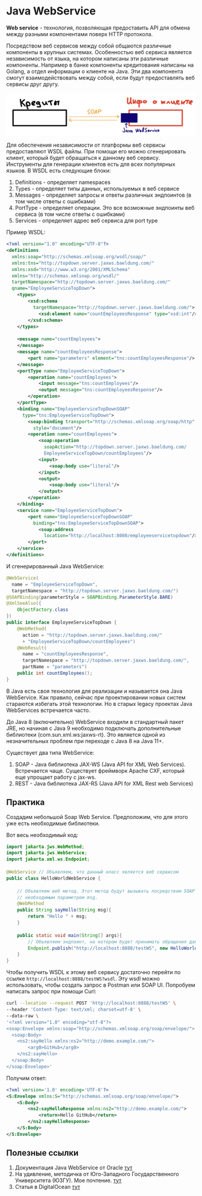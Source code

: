 # Java WebService
**Web service** - технология, позволяющая предоставить API для обмена между разными компонентами поверх HTTP протокола.

Посредством веб сервисов между собой общаются различные компоненты в крупных системах. Особенностью веб сервиса является 
независимость от языка, на котором написаны эти различные компоненты. Например в банке компоненты кредитования написаны 
на Golang, а отдел информации о клиенте на Java. Эти два компонента смогут взаимодействовать между собой, если будут
предоставлять веб сервисы друг другу. 

![java_webservice_example.png](../../../img/web_service/java_webservice_example.png)

Для обеспечения независимости от платформы веб сервисы предоставляют WSDL файлы. При помощи его можно сгенерировать 
клиент, который будет обращаться к данному веб сервису. Инструменты для генерации клиентов есть для всех популярных 
языков. В WSDL есть следующие блоки:
1) Definitions - определяет namespaces
2) Types - определяет типы данных, используемых в веб сервисе
3) Messages - определяет запросы и ответы различных эндпоинтов (в том числе ответы с ошибками)
4) PortType - определяет операции. Это все возможные эндпоинты веб сервиса (в том числе ответы с ошибками)
5) Services - определяет адрес веб сервиса для port type

Пример WSDL:
```xml
<?xml version="1.0" encoding="UTF-8"?>
<definitions 
  xmlns:soap="http://schemas.xmlsoap.org/wsdl/soap/"
  xmlns:tns="http://topdown.server.jaxws.baeldung.com/"
  xmlns:xsd="http://www.w3.org/2001/XMLSchema"
  xmlns="http://schemas.xmlsoap.org/wsdl/"
  targetNamespace="http://topdown.server.jaxws.baeldung.com/"
  qname="EmployeeServiceTopDown">
    <types>
        <xsd:schema 
          targetNamespace="http://topdown.server.jaxws.baeldung.com/">
            <xsd:element name="countEmployeesResponse" type="xsd:int"/>
        </xsd:schema>
    </types>

    <message name="countEmployees">
    </message>
    <message name="countEmployeesResponse">
        <part name="parameters" element="tns:countEmployeesResponse"/>
    </message>
    <portType name="EmployeeServiceTopDown">
        <operation name="countEmployees">
            <input message="tns:countEmployees"/>
            <output message="tns:countEmployeesResponse"/>
        </operation>
    </portType>
    <binding name="EmployeeServiceTopDownSOAP" 
      type="tns:EmployeeServiceTopDown">
        <soap:binding transport="http://schemas.xmlsoap.org/soap/http" 
          style="document"/>
        <operation name="countEmployees">
            <soap:operation 
              soapAction="http://topdown.server.jaxws.baeldung.com/
              EmployeeServiceTopDown/countEmployees"/>
            <input>
                <soap:body use="literal"/>
            </input>
            <output>
                <soap:body use="literal"/>
            </output>
        </operation>
    </binding>
    <service name="EmployeeServiceTopDown">
        <port name="EmployeeServiceTopDownSOAP" 
          binding="tns:EmployeeServiceTopDownSOAP">
            <soap:address 
              location="http://localhost:8080/employeeservicetopdown"/>
        </port>
    </service>
</definitions>
```

И сгенерированный Java WebService:
```java
@WebService(
  name = "EmployeeServiceTopDown", 
  targetNamespace = "http://topdown.server.jaxws.baeldung.com/")
@SOAPBinding(parameterStyle = SOAPBinding.ParameterStyle.BARE)
@XmlSeeAlso({
    ObjectFactory.class
})
public interface EmployeeServiceTopDown {
    @WebMethod(
      action = "http://topdown.server.jaxws.baeldung.com/"
      + "EmployeeServiceTopDown/countEmployees")
    @WebResult(
      name = "countEmployeesResponse", 
      targetNamespace = "http://topdown.server.jaxws.baeldung.com/", 
      partName = "parameters")
    public int countEmployees();
}
```

В Java есть своя технология для реализации и называется она Java WebService. Как правило, сейчас при проектировании 
новых систем стараются избегать этой технологии. Но в старых legacy проектах Java WebServices встречается часто.

До Java 8 (включительно) WebService входили в стандартный пакет JRE, но начиная с Java 9 необходимо подключать 
дополнительные библиотеки (com.sun.xml.ws:jaxws-rt). Это является одной из незначительных проблем при переходе с Java 8 
на Java 11+. 

Существует два типа WebService:
1) SOAP - Java библиотека JAX-WS (Java API for XML Web Services). Встречается чаще. Существует фреймворк Apache CXF, 
который еще упрощает работу с jax-ws.
2) REST - Java библиотека JAX-RS (Java API for XML Rest web Services)

## Практика
Создадим небольшой Soap Web Service. Предположим, что для этого уже есть необходимые библиотеки.

Вот весь необходимый код:
```java
import jakarta.jws.WebMethod;
import jakarta.jws.WebService;
import jakarta.xml.ws.Endpoint;

@WebService // Объявляем, что данный класс является веб сервисом
public class HelloWorldWebService {
    
    // Объявляем веб метод. Этот метод будут вызывать посредством SOAP сообщения, указывается в Body sayHello элемент с 
    // необходимым параметром msg.  
    @WebMethod  
    public String sayHello(String msg){
        return "Hello " + msg;
    }

    public static void main(String[] args){
        // Объявляем эндпоинт, на котором будет принимать обращения даный веб сервис
        Endpoint.publish("http://localhost:8888/testWS", new HelloWorldWebService());
    }
}
```

Чтобы получить WSDL к этому веб сервису достаточно перейти по ссылке `http://localhost:8888/testWS?wsdl`. Эту wsdl можно
использовать, чтобы создать запрос в Postman или SOAP UI. Попробуем написать запрос при помощи Curl:

```bash
curl --location --request POST 'http://localhost:8888/testWS' \
--header 'Content-Type: text/xml; charset=utf-8' \
--data-raw \
'<?xml version="1.0" encoding="utf-8"?>
<soap:Envelope xmlns:soap="http://schemas.xmlsoap.org/soap/envelope/">
  <soap:Body>
    <ns2:sayHello xmlns:ns2="http://demo.example.com/">
        <arg0>GitHub</arg0>
    </ns2:sayHello>
  </soap:Body>
</soap:Envelope>'
```

Получим ответ:
```xml 
<?xml version='1.0' encoding='UTF-8'?>
<S:Envelope xmlns:S="http://schemas.xmlsoap.org/soap/envelope/">
    <S:Body>
        <ns2:sayHelloResponse xmlns:ns2="http://demo.example.com/">
            <return>Hello GitHub</return>
        </ns2:sayHelloResponse>
    </S:Body>
</S:Envelope>
```

## Полезные ссылки
1) Документация Java WebService от Oracle [тут](https://docs.oracle.com/javaee/7/tutorial/partwebsvcs.htm)
2) На удивление, методичка от Юго-Западного Государственного Университета (ЮЗГУ). Мое почтение. [тут](https://swsu.ru/structura/up/fivt/isit/manuals/SOAP.pdf)
2) Статья в DigitalOcean [тут](https://www.digitalocean.com/community/tutorials/java-web-services-tutorial)